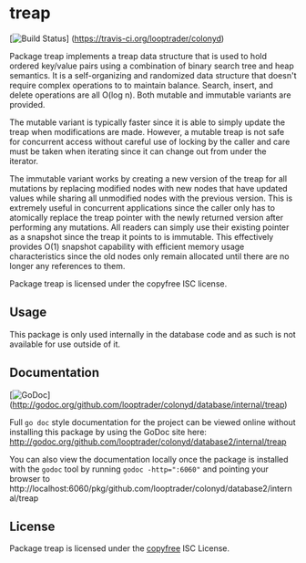 treap
=====

[![Build Status](https://travis-ci.org/looptrader/colonyd.png?branch=master)]
(https://travis-ci.org/looptrader/colonyd)

Package treap implements a treap data structure that is used to hold ordered
key/value pairs using a combination of binary search tree and heap semantics.
It is a self-organizing and randomized data structure that doesn't require
complex operations to to maintain balance.  Search, insert, and delete
operations are all O(log n).  Both mutable and immutable variants are provided.

The mutable variant is typically faster since it is able to simply update the
treap when modifications are made.  However, a mutable treap is not safe for
concurrent access without careful use of locking by the caller and care must be
taken when iterating since it can change out from under the iterator.

The immutable variant works by creating a new version of the treap for all
mutations by replacing modified nodes with new nodes that have updated values
while sharing all unmodified nodes with the previous version.  This is extremely
useful in concurrent applications since the caller only has to atomically
replace the treap pointer with the newly returned version after performing any
mutations.  All readers can simply use their existing pointer as a snapshot
since the treap it points to is immutable.  This effectively provides O(1)
snapshot capability with efficient memory usage characteristics since the old
nodes only remain allocated until there are no longer any references to them.

Package treap is licensed under the copyfree ISC license.

## Usage

This package is only used internally in the database code and as such is not
available for use outside of it.

## Documentation

[![GoDoc](https://godoc.org/github.com/looptrader/colonyd/database2/internal/treap?status.png)]
(http://godoc.org/github.com/looptrader/colonyd/database/internal/treap)

Full `go doc` style documentation for the project can be viewed online without
installing this package by using the GoDoc site here:
http://godoc.org/github.com/looptrader/colonyd/database2/internal/treap

You can also view the documentation locally once the package is installed with
the `godoc` tool by running `godoc -http=":6060"` and pointing your browser to
http://localhost:6060/pkg/github.com/looptrader/colonyd/database2/internal/treap

## License

Package treap is licensed under the [copyfree](http://copyfree.org) ISC
License.
